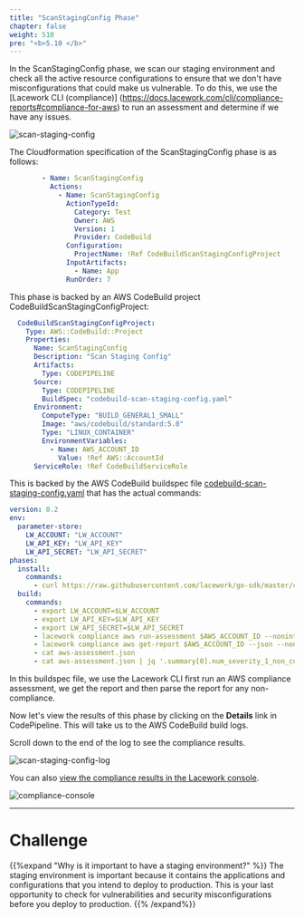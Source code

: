 ```yaml
---
title: "ScanStagingConfig Phase"
chapter: false
weight: 510
pre: "<b>5.10 </b>"
---
```


In the ScanStagingConfig phase, we scan our staging environment and check all the active resource configurations to ensure that we
don't have misconfigurations that could make us vulnerable. To do this, we use the 
[Lacework CLI (compliance)] (https://docs.lacework.com/cli/compliance-reports#compliance-for-aws) to run an assessment
and determine if we have any issues.

![scan-staging-config](/images/scan-staging-config.png)

The Cloudformation specification of the ScanStagingConfig phase is as follows:
```yaml
        - Name: ScanStagingConfig
          Actions:
            - Name: ScanStagingConfig
              ActionTypeId:
                Category: Test
                Owner: AWS
                Version: 1
                Provider: CodeBuild
              Configuration:
                ProjectName: !Ref CodeBuildScanStagingConfigProject
              InputArtifacts:
                - Name: App
              RunOrder: 7
```

This phase is backed by an AWS CodeBuild project CodeBuildScanStagingConfigProject:

```yaml
  CodeBuildScanStagingConfigProject:
    Type: AWS::CodeBuild::Project
    Properties:
      Name: ScanStagingConfig
      Description: "Scan Staging Config"
      Artifacts:
        Type: CODEPIPELINE
      Source:
        Type: CODEPIPELINE
        BuildSpec: "codebuild-scan-staging-config.yaml"
      Environment:
        ComputeType: "BUILD_GENERAL1_SMALL"
        Image: "aws/codebuild/standard:5.0"
        Type: "LINUX_CONTAINER"
        EnvironmentVariables:
          - Name: AWS_ACCOUNT_ID
            Value: !Ref AWS::AccountId
      ServiceRole: !Ref CodeBuildServiceRole
```

This is backed by the AWS CodeBuild buildspec file [codebuild-scan-staging-config.yaml](https://github.com/lacework-alliances/aws-immersion-day-code/blob/master/app/codebuild-scan-staging-config.yaml) that has the actual commands:

```yaml
version: 0.2
env:
  parameter-store:
    LW_ACCOUNT: "LW_ACCOUNT"
    LW_API_KEY: "LW_API_KEY"
    LW_API_SECRET: "LW_API_SECRET"
phases:
  install:
    commands:
      - curl https://raw.githubusercontent.com/lacework/go-sdk/master/cli/install.sh | bash
  build:
    commands:
      - export LW_ACCOUNT=$LW_ACCOUNT
      - export LW_API_KEY=$LW_API_KEY
      - export LW_API_SECRET=$LW_API_SECRET
      - lacework compliance aws run-assessment $AWS_ACCOUNT_ID --noninteractive || true
      - lacework compliance aws get-report $AWS_ACCOUNT_ID --json --noninteractive > aws-assessment.json
      - cat aws-assessment.json
      - cat aws-assessment.json | jq '.summary[0].num_severity_1_non_compliance'
```

In this buildspec file, we use the Lacework CLI first run an AWS compliance assessment, we get the report and then parse the report for any non-compliance.

Now let's view the results of this phase by clicking on the **Details** link in CodePipeline. This will take us to the AWS CodeBuild build logs.

Scroll down to the end of the log to see the compliance results.

![scan-staging-config-log](/images/scan-staging-config-log.png)

You can also [view the compliance results in the Lacework console](https://laceworkshop.lacework.net/ui/investigation/cloud/ComplianceDashboard).

![compliance-console](/images/compliance-console.png)

***
# Challenge
{{%expand "Why is it important to have a staging environment?" %}} The staging environment is important because it contains the applications and configurations that you intend to deploy to production. This is your last opportunity to check for vulnerabilities and security misconfigurations before you deploy to production. {{% /expand%}}
